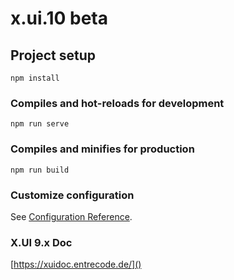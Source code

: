 # x.ui.10 beta

## Project setup

```
npm install
```

### Compiles and hot-reloads for development

```
npm run serve
```

### Compiles and minifies for production

```
npm run build
```

### Customize configuration

See [Configuration Reference](https://cli.vuejs.org/config/).


### X.UI 9.x Doc

[https://xuidoc.entrecode.de/]()
